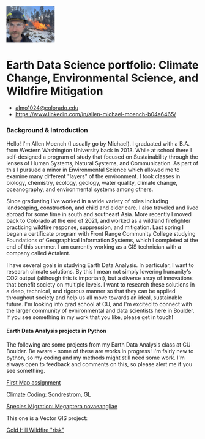 <img
src = "img/Profile_Images_GitHub_Portfolio/IMG_0788.jpg"
alt = "Skiier Profile Pic"
Width = "25%">
# Earth Data Science portfolio: Climate Change, Environmental Science, and Wildfire Mitigation
* almo1024@colorado.edu
* https://www.linkedin.com/in/allen-michael-moench-b04a6465/
  
### Background & Introduction
Hello! I'm Allen Moench (I usually go by Michael). I graduated with a B.A. from Western Washington University back in 2013. While at school there I self-designed a program of study that focused on Sustainability through the lenses of Human Systems, Natural Systems, and Communication. As part of this I pursued a minor in Environmental Science which allowed me to examine many different "layers" of the environment. I took classes in biology, chemistry, ecology, geology, water quality, climate change, oceanography, and environmental systems among others. 

Since graduating I've worked in a wide variety of roles including landscaping, construction, and child and elder care. I also traveled and lived abroad for some time in south and southeast Asia. More recently I moved back to Colorado at the end of 2021, and worked as a wildland firefighter practicing wildfire response, suppression, and mitigation. Last spring I began a certificate program with Front Range Community College studying Foundations of Geographical Information Systems, which I completed at the end of this summer. I am currently working as a GIS technician with a company called Actalent.

I have several goals in studying Earth Data Analysis. In particular, I want to research climate solutions. By this I mean not simply lowering humanity's CO2 output (although this is important), but a diverse array of innovations that benefit society on multiple levels. I want to research these solutions in a deep, technical, and rigorous manner so that they can be applied throughout society and help us all move towards an ideal, sustainable future. I'm looking into grad school at CU, and I'm excited to connect with the larger community of evnironmental and data scientists here in Boulder. If you see something in my work that you like, please get in touch!

#### Earth Data Analysis projects in Python

The following are some projects from my Earth Data Analysis class at CU Boulder. Be aware - some of these are works in progress! I'm fairly new to python, so my coding and my methods might still need some work. I'm always open to feedback and comments on this, so please alert me if you see something.

[First Map assignment](https://allenmoench.github.io/first_map.html)

[Climate Coding: Sondrestrom, GL](https://allenmoench.github.io/climate_coding.html)

[Species Migration: Megaptera novaeangliae](https://allenmoench.github.io/whale_migration2.html)

This one is a Vector GIS project:

[Gold Hill Wildfire "risk"](https://allenmoench.github.io/GH_wildfire.md)
